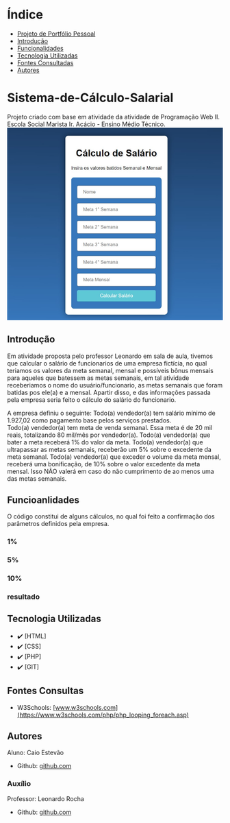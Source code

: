 # Índice 

* [Projeto de Portfólio Pessoal](#projeto-de-portifolio-pessoal)
* [Introdução](#introdu%C3%A7%C3%A3o)  
* [Funcionalidades](#funcioanlidades)  
* [Tecnologia Utilizadas](#tecnologia-utilizadas)  
* [Fontes Consultadas](#fontes-consultadas)  
* [Autores](#autores)  

# Sistema-de-Cálculo-Salarial

Projeto criado com base em atividade da atividade de Programação Web II. Escola Social Marista Ir. Acácio - Ensino Médio Técnico.
![Capa do Projeto](img/capa.jpg)


## Introdução
Em atividade proposta pelo professor Leonardo em sala de aula, tivemos que calcular o salário de funcionarios de uma empresa fictícia, no qual teriamos os valores da meta semanal, mensal e possíveis bônus mensais para aqueles que batessem as metas semanais, em tal atividade receberiamos o nome do usuário/funcionario, as metas semanais que foram batidas pos ele(a) e a mensal. Apartir disso, e das informações passada pela empresa seria feito o cálculo do salário do funcionario.

A empresa definiu o seguinte:
Todo(a) vendedor(a) tem salário mínimo de 1.927,02 como pagamento base pelos serviços prestados.  
Todo(a) vendedor(a) tem meta de venda semanal. Essa meta é de 20 mil reais, totalizando 80 mil/mês por vendedor(a).
Todo(a) vendedor(a) que bater a meta receberá 1% do valor da meta.
Todo(a) vendedor(a) que ultrapassar as metas semanais, receberão um 5% sobre o excedente da meta semanal.
Todo(a) vendedor(a) que exceder o volume da meta mensal, receberá uma bonificação, de 10% sobre o valor excedente da meta mensal. Isso NÃO valerá em caso do não cumprimento de ao menos uma das metas semanais.


## Funcioanlidades
O código constitui de alguns cálculos, no qual foi feito a confirmação dos parâmetros definidos pela empresa.

### 1%


### 5%


### 10%


### resultado



## Tecnologia Utilizadas
- :heavy_check_mark: [HTML]
- :heavy_check_mark: [CSS]
- :heavy_check_mark: [PHP]
- :heavy_check_mark: [GIT]


## Fontes Consultas
- W3Schools: [www.w3schools.com](https://www.w3schools.com/php/php_looping_foreach.asp)

## Autores
Aluno: Caio Estevão
- Github: [github.com](https://github.com/Caioestevao1000)

### Auxílio
Professor: Leonardo Rocha
- Github: [github.com](https://github.com/LeonardoRochaMarista)
